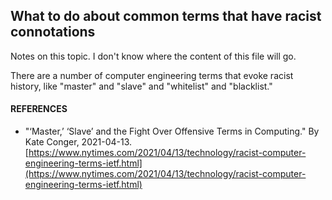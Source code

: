 ## What to do about common terms that have racist connotations  

Notes on this topic.  I don't know where the content of this file will go.  

There are a number of computer engineering terms that evoke racist history, like "master" and "slave" and "whitelist" and "blacklist."  

#### REFERENCES  

* "‘Master,’ ‘Slave’ and the Fight Over Offensive Terms in Computing." By Kate Conger, 2021-04-13. [https://www.nytimes.com/2021/04/13/technology/racist-computer-engineering-terms-ietf.html](https://www.nytimes.com/2021/04/13/technology/racist-computer-engineering-terms-ietf.html)  
